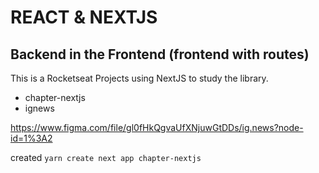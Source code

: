 # REACT & NEXTJS

## Backend in the Frontend (frontend with routes)

This is a Rocketseat Projects using NextJS to study the library.

* chapter-nextjs
* ignews

https://www.figma.com/file/gl0fHkQgvaUfXNjuwGtDDs/ig.news?node-id=1%3A2

created `yarn create next app chapter-nextjs`

